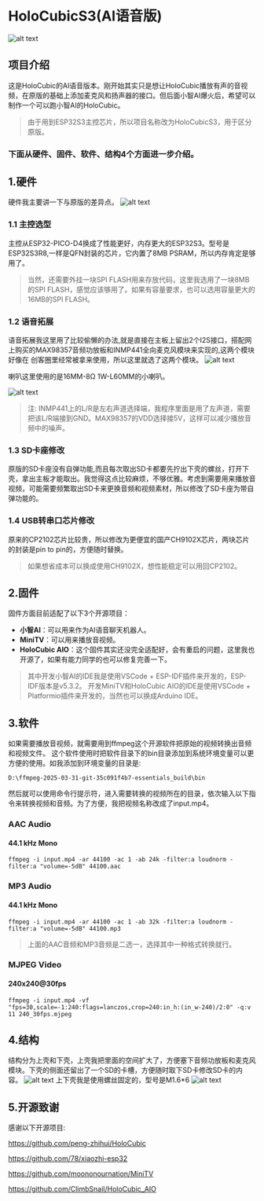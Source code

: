 # HoloCubicS3(AI语音版)
![alt text](5.Docs/images/image-1.png)
## 项目介绍
这是HoloCubic的AI语音版本。刚开始其实只是想让HoloCubic播放有声的音视频，在原版的基础上添加麦克风和扬声器的接口。但后面小智AI爆火后，希望可以制作一个可以跑小智AI的HoloCubic。
>由于用到ESP32S3主控芯片，所以项目名称改为HoloCubicS3，用于区分原版。

### 下面从硬件、固件、软件、结构4个方面进一步介绍。

## 1.硬件
硬件我主要讲一下与原版的差异点。
![alt text](5.Docs/images/image-2.png)

### 1.1 主控选型
主控从ESP32-PICO-D4换成了性能更好，内存更大的ESP32S3。型号是ESP32S3R8,一样是QFN封装的芯片，它内置了8MB PSRAM，所以内存肯定是够用了。
>当然，还需要外挂一块SPI FLASH用来存放代码，这里我选用了一块8MB的SPI FLASH，感觉应该够用了。如果有容量要求，也可以选用容量更大的16MB的SPI FLASH。

### 1.2 语音拓展
语音拓展我这里用了比较偷懒的办法,就是直接在主板上留出2个I2S接口，搭配网上购买的MAX98357音频功放板和INMP441全向麦克风模块来实现的,这两个模块好像在
创客圈里经常被拿来使用，所以这里就选了这两个模块。
![alt text](5.Docs/images/image-3.png)

喇叭这里使用的是16MM-8Ω 1W-L60MM的小喇叭。

![alt text](5.Docs/images/image-4.png)
>注: INMP441上的L/R是左右声道选择端，我程序里面是用了左声道，需要把该L/R端接到GND。MAX98357的VDD选择接5V，这样可以减少播放音频中的噪声。

### 1.3 SD卡座修改
原版的SD卡座没有自弹功能,而且每次取出SD卡都要先拧出下壳的螺丝，打开下壳，拿出主板才能取出。我觉得这点比较麻烦，不够优雅。考虑到需要用来播放音视频，可能需要频繁取出SD卡来更换音频和视频素材，所以修改了SD卡座为带自弹功能的。

### 1.4 USB转串口芯片修改
原来的CP2102芯片比较贵，所以修改为更便宜的国产CH9102X芯片，两块芯片的封装是pin to pin的，方便随时替换。
>如果想省成本可以换成使用CH9102X，想性能稳定可以用回CP2102。

## 2.固件
固件方面目前适配了以下3个开源项目：
* **小智AI**：可以用来作为AI语音聊天机器人。
* **MiniTV**：可以用来播放音视频。
* **HoloCubic AIO**：这个固件其实还没完全适配好，会有重启的问题，这里我也开源了，如果有能力同学的也可以修复完善一下。

>其中开发小智AI的IDE我是使用VSCode + ESP-IDF插件来开发的，ESP-IDF版本是v5.3.2。
开发MiniTV和HoloCubic AIO的IDE是使用VSCode + Platformio插件来开发的，当然也可以换成Arduino IDE。

## 3.软件
如果需要播放音视频，就需要用到ffmpeg这个开源软件把原始的视频转换出音频和视频文件。
这个软件使用时把软件目录下的bin目录添加到系统环境变量可以更方便的使用。如我添加到环境变量的目录是:
```
D:\ffmpeg-2025-03-31-git-35c091f4b7-essentials_build\bin
```
然后就可以使用命令行提示符，进入需要转换的视频所在的目录，依次输入以下指令来转换视频和音频。为了方便，我把视频名称改成了input.mp4。


### AAC Audio

#### 44.1 kHz Mono

```
ffmpeg -i input.mp4 -ar 44100 -ac 1 -ab 24k -filter:a loudnorm -filter:a "volume=-5dB" 44100.aac
```

### MP3 Audio

#### 44.1 kHz Mono

```
ffmpeg -i input.mp4 -ar 44100 -ac 1 -ab 32k -filter:a loudnorm -filter:a "volume=-5dB" 44100.mp3
```
>上面的AAC音频和MP3音频是二选一，选择其中一种格式转换就行。
### MJPEG Video

#### 240x240@30fps

```
ffmpeg -i input.mp4 -vf "fps=30,scale=-1:240:flags=lanczos,crop=240:in_h:(in_w-240)/2:0" -q:v 11 240_30fps.mjpeg
```

## 4.结构
结构分为上壳和下壳，上壳我把里面的空间扩大了，方便塞下音频功放板和麦克风模块。下壳的侧面还留出了一个SD的卡槽，方便随时取下SD卡修改SD卡的内容。
![alt text](5.Docs/images/image-5.png)
上下壳我是使用螺丝固定的，型号是M1.6*6
![alt text](5.Docs/images/image-6.png)

## 5.开源致谢
感谢以下开源项目:

https://github.com/peng-zhihui/HoloCubic

https://github.com/78/xiaozhi-esp32

https://github.com/moononournation/MiniTV

https://github.com/ClimbSnail/HoloCubic_AIO